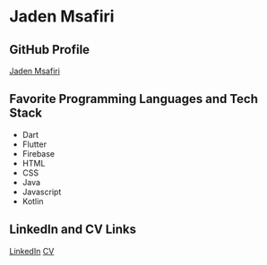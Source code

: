 # Jaden Msafiri

## GitHub Profile
[Jaden Msafiri](https://github.com/Jaden-Msafiri)

## Favorite Programming Languages and Tech Stack
- Dart
- Flutter
- Firebase
- HTML
- CSS
- Java
- Javascript
- Kotlin

## LinkedIn and CV Links
[LinkedIn](https://www.linkedin.com/in/jaden-msafiri)
[CV](https://example.com/jaden-msafiri-cv)
